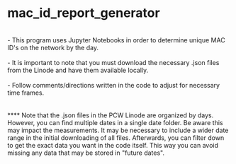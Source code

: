 # mac_id_report_generator

<br/> - This program uses Jupyter Notebooks in order to determine unique MAC ID's on the network by the day.
<br/><br/> - It is important to note that you must download the necessary .json files from the Linode and have them available locally.
<br/><br/> - Follow comments/directions written in the code to adjust for necessary time frames.
<br/><br/><br/> **** Note that the .json files in the PCW Linode are organized by days. However, you can find multiple dates in a single date folder. Be aware this may impact the measurements. It may be necessary to include a wider date range in the initial downloading of all files. Afterwards, you can filter down to get the exact data you want in the code itself. This way you can avoid missing any data that may be stored in "future dates".
